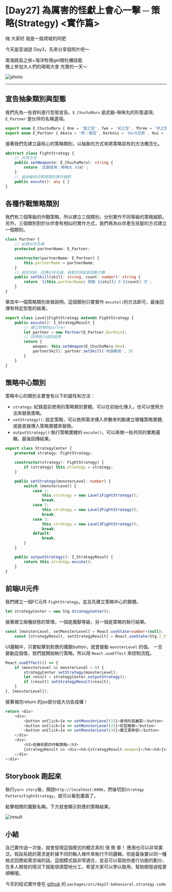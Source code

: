 # [Day27] 為厲害的怪獻上會心一擊 ─ 策略(Strategy) <實作篇>

嗨 大家好 我是一路爬坡的阿肥   

今天是澎湖遊 Day3，先來分享個照片吧～

南海跳島之旅+海洋牧場get開牡蠣技能   
晚上參加大人們的喝喝大會 充實的一天～

![photo](https://i.imgur.com/VYlVHJU.jpg)

---

## 宣告抽象類別與型態
我們先為一些資料進行型態宣告。`E_ChuchuMaru` 是武器-啾啾丸的形態選項; `E_Partner` 是伙伴的名稱選項。
```typescript
export enum E_ChuchuMaru { One = '壹之型', Two = '貳之型', Three = '參之型' };
export enum E_Partner { Akeia = '啊！嗑啞', Darknis = 'Dark尼斯', Hui = '會會' };
```

接著我們先建立最核心的策略類別，以抽象的方式來將策略該有的方法概念化。
```typescript
abstract class FightStrategy {
    // 共用方法
    public setWeapon(e: E_ChuchuMaru): string {
        return `武器使用：啾啾丸 ${e}`;
    }
    // 留給繼承的策略類別實作細節
    public excute(): any { }
}
```

## 各種作戰策略類別
我們有三個等級的作戰策略，所以建立三個類別，分別實作不同等級的策略細節。另外，三個類別對於伙伴會有相似的實作方式，我們再為伙伴產生技能的方式建立一個類別。
```typescript
class Partner {
    // 紀錄伙伴名稱
    protected partnerName: E_Partner;

    constructor(partnerName: E_Partner) {
        this.partnerName = partnerName;
    }
    // 設定技能，回傳伙伴名稱、發動的技能跟發動次數
    public setSkill(skill: string, count: number): string {
        return `${this.partnerName} 發動 ${skill} X ${count} 次`;
    }
}
```
舉其中一個策略類別來做說明。這個類別只要實作 `excute()`的方法即可，最後回傳有特定型態的結果。
```typescript
export class Lavel1FightStrategy extends FightStrategy {
    public excute(): I_StrategyResult {
        // 建立對應的partner
        let partner = new Partner(E_Partner.Darknis);
        // 回傳執行過的結果
        return {
            weapon: this.setWeapon(E_ChuchuMaru.One),
            partnerSkill: partner.setSkill('肉盾戰術', 3)
        }
    }
}

```

## 策略中心類別
策略中心的類別主要會有以下的屬性和方法：
- `strategy`: 紀錄當前使用的策略類別實體。可以在初始化傳入，也可以使用方法來替換策略。
- `setStrategy()`: 設定策略，可以依照需求傳入參數來判斷建立哪種策略實體; 或是直接傳入策略實體來替換。
- `outputStrategy()`:執行策略實體的 `excute()`，可以再做一些共同的業務邏輯，最後回傳結果。

```typescript
export class StrategyCenter {
    protected strategy: FightStrategy;

    constructor(strategy?: FightStrategy) {
        if (strategy) this.strategy = strategy;
    }

    public setStrategy(monsterLevel: number) {
        switch (monsterLevel) {
            case 1:
                this.strategy = new Lavel1FightStrategy();
                break;
            case 2:
                this.strategy = new Lavel2FightStrategy();
                break;
            case 3:
                this.strategy = new Lavel3FightStrategy();
                break;
            default:
                break;
        }
    }

    public outputStrategy(): I_StrategyResult {
        return this.strategy.excute();
    }
}
```

## 前端UI元件
我們建立一個FC元件 `FightStrategy`。並且先建立策略中心的實體。
```typescript
let strategyCenter = new Stg.StrategyCenter();
```

接著建立兩種狀態的管理，一個是魔獸等級，另一個是策略的執行結果。
```typescript
const [monsterLevel, setMonsterLevel] = React.useState<number>(null);
    const [strategyResult, setStrategyResult] = React.useState<Stg.I_StrategyResult>(null)
```

UI邏輯中，只要點擊到對應的魔獸button，就會變動 `monsterLevel` 的值。 一旦變動這個值，我們就開始執行策略。所以用 `React.useEffect` 來控制流程。
```typescript
React.useEffect(() => {
    if (monsterLevel && monsterLevel > 0) {
        strategyCenter.setStrategy(monsterLevel);
        let result = strategyCenter.outputStrategy();
        if (result) setStrategyResult(result);
    }
}, [monsterLevel]);
```

接著補完return 的jsx部分就大功告成囉！
```typescript
return <div>
    <div>
        <button onClick={e => setMonsterLevel(1)}>會飛的高麗菜</button>
        <button onClick={e => setMonsterLevel(2)}>巨型蟾蜍</button>
        <button onClick={e => setMonsterLevel(3)}>魔王軍幹部</button>
    </div>
    <div>
        <h3>佐藤和肥的作戰策略</h3>
        {strategyResult && <div><h4>{strategyResult.weapon}</h4><h4>{strategyResult.partnerSkill}</h4></div>}
    </div>
</div>
```

## Storybook 跑起來
執行`yarn story`後，開啟`http://localhost:6006`，然後切到`Strategy Pattern/FightStrategy`，就可以看到畫面了。

點擊相關的魔獸名稱，下方就會顯示對應的策略結果。

![result](https://i.imgur.com/w7m5GVE.gif)

## 小結
自己實作過一次後，就會發現這個模式的概念真的 很 簡 單！ 應用也可以非常廣泛。假設系統的需求是針據不同的輸入條件來執行不同邏輯，但是最後要以同一種格式回應給需求端的話，這個模式就非常適合，並且可以幫助你進行功能的劃分，在多人開發的情況下就能很請楚地分工。希望大家可以學以致用，幫助開發過程更順暢喔。

今天的程式實作會在 [github](https://github.com/showwell0120/Design-Pattern-Typescript-React) 的 `packages/src/day27-behavioral.strategy.code`